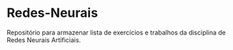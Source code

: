 # Redes-Neurais

Repositório para armazenar lista de exercícios e trabalhos da disciplina de Redes Neurais Artificiais. 
